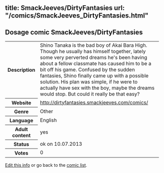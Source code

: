 title: SmackJeeves/DirtyFantasies
url: "/comics/SmackJeeves_DirtyFantasies.html"
---
Dosage comic SmackJeeves/DirtyFantasies
-----------------------------------------

<p id="msg"></p>
<script type="text/javascript">
if (window.location.search === '?edit_info_mail=sent_ok') {
  var elem = document.getElementById("msg");
  elem.innerHTML = 'Edited information sucessfully sent for review, which is usually done daily. Thanks!';
  elem.className = 'ok';
}
</script>
<table class="comicinfo">
<tr>
<th>Description</th><td>Shino Tanaka is the bad boy of Akai Bara High. Though he usually has himself together, lately some very perverted dreams he's been having about a fellow classmate has caused him to be a bit off his game. Confused by the sudden fantasies, Shino finally came up with a possible solution. His plan was simple, if he were to actually have sex with the boy, maybe the dreams would stop. But could it really be that easy?</td>
</tr>
<tr>
<th>Website</th><td><a href="http://dirtyfantasies.smackjeeves.com/comics/">http://dirtyfantasies.smackjeeves.com/comics/</a></td>
</tr>
<tr>
<th>Genre</th><td>Other</td>
</tr>
<tr>
<th>Language</th><td>English</td>
</tr>
<tr>
<th>Adult content</th><td>yes</td>
</tr>
<tr>
<th>Status</th><td>ok on 10.07.2013</td>
</tr>
<tr>
<th>Votes</th><td>0</td>
</tr>
</table>

[Edit this info](SmackJeeves_DirtyFantasies_edit.html) or go back to the [comic list](../comic-index.html).
